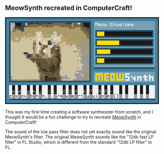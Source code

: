MeowSynth recreated in ComputerCraft!
---

![Screen recording of MeowSynthCC](./meow.gif)

This was my first time creating a software synthesizer from scratch, and I thought it would be a fun challenge to try to recreate [MeowSynth](https://lostsoftwarearchives.neocities.org/Meow/) in ComputerCraft!

The sound of the low pass filter does not yet exactly sound like the original MeowSynth's filter. The original MeowSynth sounds like the "12db fast LP filter" in FL Studio, which is different from the standard "12db LP filter" in FL.
